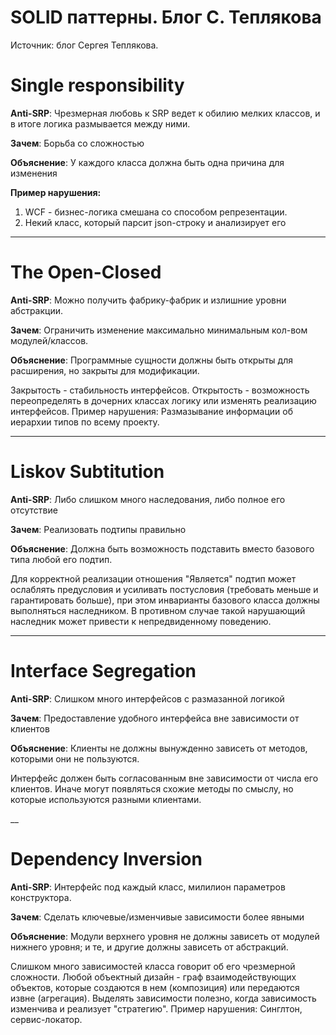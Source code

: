 # SOLID паттерны. Блог С. Теплякова

Источник: блог Сергея Теплякова.

# Single responsibility

**Anti-SRP**: Чрезмерная любовь к SRP ведет к обилию мелких классов, и в итоге логика размывается между ними.

**Зачем**: Борьба со сложностью

**Объяснение**: У каждого класса должна быть одна причина для изменения

**Пример нарушения:**
1. WCF - бизнес-логика смешана со способом репрезентации.
2. Некий класс, который парсит json-строку и анализирует его
___

# The Open-Closed

**Anti-SRP**: Можно получить фабрику-фабрик и излишние уровни абстракции.

**Зачем**: Ограничить изменение максимально минимальным кол-вом модулей/классов.

**Объяснение**: Программные сущности должны быть открыты для расширения, но закрыты для модификации.

Закрытость - стабильность интерфейсов. Открытость - возможность переопределять в дочерних классах логику или изменять реализацию интерфейсов.
Пример нарушения: Размазывание информации об иерархии типов по всему проекту.
___

# Liskov Subtitution

**Anti-SRP**: Либо слишком много наследования, либо полное его отсутствие

**Зачем**: Реализовать подтипы правильно

**Объяснение**: Должна быть возможность подставить вместо базового типа любой его подтип.

Для корректной реализации отношения "Является" подтип может ослаблять предусловия и усиливать постусловия (требовать меньше и гарантировать больше), при этом инварианты базового класса должны выполняться наследником. В противном случае такой нарушающий наследник может привести к непредвиденному поведению.
___

# Interface Segregation

**Anti-SRP**: Слишком много интерфейсов с размазанной логикой

**Зачем**: Предоставление удобного интерфейса вне зависимости от клиентов

**Объяснение**: Клиенты не должны вынужденно зависеть от методов, которыми они не пользуются.

Интерфейс должен быть согласованным вне зависимости от числа его клиентов. Иначе могут появляться схожие методы по смыслу, но которые используются разными клиентами.

__

# Dependency Inversion

**Anti-SRP**: Интерфейс под каждый класс, милилион параметров конструктора.

**Зачем**: Сделать ключевые/изменчивые зависимости более явными

**Объяснение**: Модули верхнего уровня не должны зависеть от модулей нижнего уровня; и те, и другие должны зависеть от абстракций.

Слишком много зависимостей класса говорит об его чрезмерной сложности. Любой объектный дизайн - граф взаимодействующих объектов, которые создаются в нем (композиция) или передаются извне (агрегация). Выделять зависимости полезно, когда зависимость изменчива и реализует "стратегию".
Пример нарушения: Синглтон, сервис-локатор.

